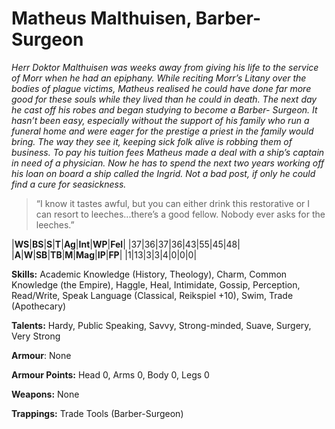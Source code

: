 # Matheus Malthuisen, Barber-Surgeon

_Herr Doktor Malthuisen was weeks away from giving his life to the service
of Morr when he had an epiphany. While reciting Morr’s Litany over
the bodies of plague victims, Matheus realised he could have done far
more good for these souls while they lived than he could in death. The
next day he cast off his robes and began studying to become a Barber-
Surgeon. It hasn’t been easy, especially without the support of his family 
who run a funeral home and were eager for the prestige a priest
in the family would bring. The way they see it, keeping sick folk alive
is robbing them of business. To pay his tuition fees Matheus made a
deal with a ship’s captain in need of a physician. Now he has to spend
the next two years working off his loan on board a ship called the
Ingrid. Not a bad post, if only he could find a cure for seasickness._
 
> “I know it tastes awful, but you can either drink this
 restorative or I can resort to leeches...there’s a good fellow. Nobody
 ever asks for the leeches.”
 
|**WS**|**BS**|**S**|**T**|**Ag**|**Int**|**WP**|**Fel**|
|37|36|37|36|43|55|45|48|
|**A**|**W**|**SB**|**TB**|**M**|**Mag**|**IP**|**FP**|
|1|13|3|3|4|0|0|0|

**Skills:** Academic Knowledge (History, Theology), Charm, Common
Knowledge (the Empire), Haggle, Heal, Intimidate, Gossip, Perception,
Read/Write, Speak Language (Classical, Reikspiel +10), Swim, Trade
(Apothecary)

**Talents:** Hardy, Public Speaking, Savvy, Strong-minded, Suave,
Surgery, Very Strong

**Armour**: None

**Armour Points:** Head 0, Arms 0, Body 0, Legs 0

**Weapons:** None

**Trappings:** Trade Tools (Barber-Surgeon)